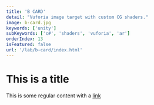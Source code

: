 ```yaml
---
title: 'B CARD'
detail: "Vuforia image target with custom CG shaders."
image: b-card.jpg
keywords: ['unity']
subKeywords: ['c#', 'shaders', 'vuforia', 'ar']
orderIndex: 13
isFeatured: false
url: '/lab/b-card/index.html'
---
```


# This is a title

This is some regular content with a [link](https://google.com)